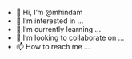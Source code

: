 - 👋 Hi, I’m @mhindam
- 👀 I’m interested in ...
- 🌱 I’m currently learning ...
- 💞️ I’m looking to collaborate on ...
- 📫 How to reach me ...

<!---
mhindam/mhindam is a ✨ special ✨ repository because its `README.md` (this file) appears on your GitHub profile.
You can click the Preview link to take a look at your changes.
--->
